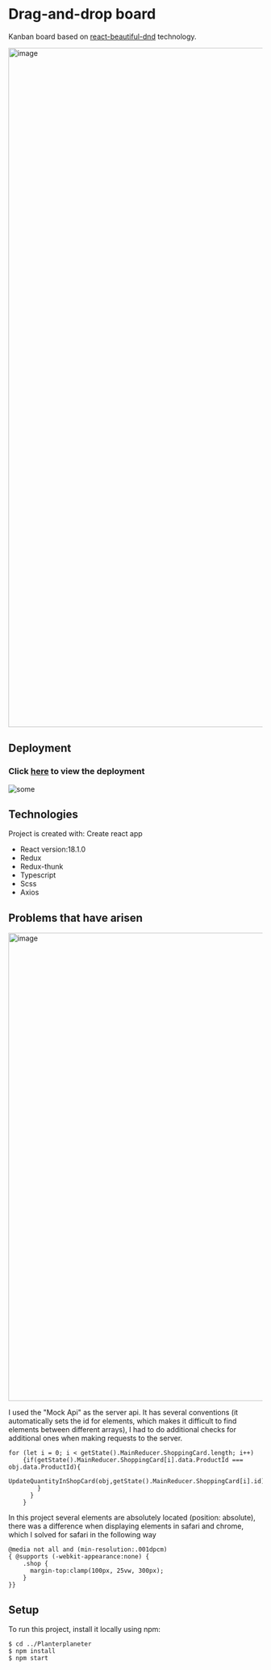 # Drag-and-drop board

Kanban board based on [react-beautiful-dnd](https://github.com/atlassian/react-beautiful-dnd) technology.

<img width="1344" alt="image" src="https://user-images.githubusercontent.com/92833239/172754146-bbd5af04-a76f-4cd6-b5ab-03b2c1bd8273.png">

## Deployment
### Click [here](https://gagarin-one.github.io/Drag-and-Drop/) to view the deployment


![some](https://media.giphy.com/media/kD3qpN0pnc58KsAQoE/giphy.gif)
## Technologies
Project is created with:
  Create react app
* React version:18.1.0
* Redux 
* Redux-thunk
* Typescript
* Scss
* Axios
## Problems that have arisen
<img width="926" alt="image" src="https://user-images.githubusercontent.com/92833239/172647077-8904c542-4e64-4dcd-adcd-eeefc1431b72.png">
<p>I used the "Mock Api" as the server api. It has several conventions (it automatically sets the id for elements, which makes it difficult to find elements between different arrays), I had to do additional checks for additional ones when making requests to the server.</p>


```
for (let i = 0; i < getState().MainReducer.ShoppingCard.length; i++)
    {if(getState().MainReducer.ShoppingCard[i].data.ProductId === obj.data.ProductId){
      UpdateQuantityInShopCard(obj,getState().MainReducer.ShoppingCard[i].id)
        }
      }
    }
```

<p>In this project several elements are absolutely located (position: absolute), there was a difference when displaying elements in safari and chrome, which I solved for safari in the following way</p>	

```
@media not all and (min-resolution:.001dpcm)
{ @supports (-webkit-appearance:none) {
    .shop { 
      margin-top:clamp(100px, 25vw, 300px);
    }
}}
```

## Setup
To run this project, install it locally using npm:

```
$ cd ../Planterplaneter
$ npm install
$ npm start
```
